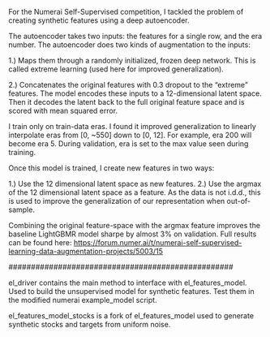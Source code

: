 For the Numerai Self-Supervised competition, I tackled the problem of creating synthetic features using a deep autoencoder.

The autoencoder takes two inputs: the features for a single row, and the era number.
The autoencoder does two kinds of augmentation to the inputs:

1.) Maps them through a randomly initialized, frozen deep network. This is called extreme learning (used here for improved generalization).

2.) Concatenates the original features with 0.3 dropout to the “extreme” features.
The model encodes these inputs to a 12-dimensional latent space. Then it decodes the latent back to the full original feature space and is scored with mean squared error.

I train only on train-data eras.
I found it improved generalization to linearly interpolate eras from [0, ~550] down to [0, 12]. For example, era 200 will become era 5. During validation, era is set to the max value seen during training.

Once this model is trained, I create new features in two ways:

1.) Use the 12 dimensional latent space as new features.
2.) Use the argmax of the 12 dimensional latent space as a feature. As the data is not i.d.d., this is used to improve the generalization of our representation when out-of-sample. 

Combining the original feature-space with the argmax feature improves the baseline LightGBMR model sharpe by almost 3% on validation. Full results can be found here:
https://forum.numer.ai/t/numerai-self-supervised-learning-data-augmentation-projects/5003/15


##################################################

el_driver contains the main method to interface with el_features_model. Used to build the unsupervised model for synthetic features. Test them in the modified numerai example_model script. 

el_features_model_stocks is a fork of el_features_model used to generate synthetic stocks and targets from uniform noise.
